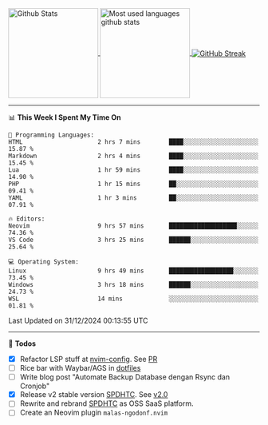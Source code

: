 <a href="https://github.com/anuraghazra/github-readme-stats">
  <img 
        height=180
        align="center" 
        src="https://github-readme-stats.vercel.app/api?username=rizkyilhampra&rank_icon=github&show_icons=true&theme=catppuccin_mocha&hide_border=true&include_all_commits=true&count_private=true&card_width=270" 
        alt="Github Stats" 
    />
</a>
<a href="https://github.com/anuraghazra/github-readme-stats">
  <img 
        height=180
        align="center" 
        src="https://github-readme-stats.vercel.app/api/top-langs/?username=rizkyilhampra&layout=compact&theme=catppuccin_mocha&hide_border=true&langs_count=8" 
        alt="Most used languages github stats" 
    />
</a>
<a href="https://git.io/streak-stats"><img src="https://streak-stats.demolab.com?user=rizkyilhampra&theme=catppuccin-mocha&hide_border=true" align="center" alt="GitHub Streak" /></a>

---

<!--START_SECTION:waka-->
📊 **This Week I Spent My Time On** 

```text
💬 Programming Languages: 
HTML                     2 hrs 7 mins        ████░░░░░░░░░░░░░░░░░░░░░   15.87 % 
Markdown                 2 hrs 4 mins        ████░░░░░░░░░░░░░░░░░░░░░   15.45 % 
Lua                      1 hr 59 mins        ████░░░░░░░░░░░░░░░░░░░░░   14.90 % 
PHP                      1 hr 15 mins        ██░░░░░░░░░░░░░░░░░░░░░░░   09.41 % 
YAML                     1 hr 3 mins         ██░░░░░░░░░░░░░░░░░░░░░░░   07.91 % 

🔥 Editors: 
Neovim                   9 hrs 57 mins       ███████████████████░░░░░░   74.36 % 
VS Code                  3 hrs 25 mins       ██████░░░░░░░░░░░░░░░░░░░   25.64 % 

💻 Operating System: 
Linux                    9 hrs 49 mins       ██████████████████░░░░░░░   73.45 % 
Windows                  3 hrs 18 mins       ██████░░░░░░░░░░░░░░░░░░░   24.73 % 
WSL                      14 mins             ░░░░░░░░░░░░░░░░░░░░░░░░░   01.81 % 
```


 Last Updated on 31/12/2024 00:13:55 UTC
<!--END_SECTION:waka-->

---

📒 **Todos**
<br>
- [x] Refactor LSP stuff at [nvim-config](https://github.com/rizkyilhampra/nvim-config). See [PR](https://github.com/rizkyilhampra/nvim-config/pull/9)
- [ ] Rice bar with Waybar/AGS in [dotfiles](https://github.com/rizkyilhampra/dotfiles)
- [ ] Write blog post "Automate Backup Database dengan Rsync dan Cronjob"
- [x] Release v2 stable version [SPDHTC](https://github.com/rizkyilhampra/spdhtc). See [v2.0](https://github.com/rizkyilhampra/spdhtc/releases/tag/v2.0)
- [ ] Rewrite and rebrand [SPDHTC](https://github.com/rizkyilhampra/spdhtc) as OSS SaaS platform.
- [ ] Create an Neovim plugin `malas-ngodonf.nvim`
